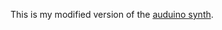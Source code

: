 This is my modified version of the [auduino synth](https://code.google.com/archive/p/tinkerit/wikis/Auduino.wiki).

